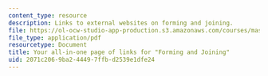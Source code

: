 ```yaml
---
content_type: resource
description: Links to external websites on forming and joining.
file: https://ol-ocw-studio-app-production.s3.amazonaws.com/courses/mas-863-how-to-make-almost-anything-fall-2002/2071c2069ba244497ffbd2539e1dfe24_formjoin.pdf
file_type: application/pdf
resourcetype: Document
title: Your all-in-one page of links for "Forming and Joining"
uid: 2071c206-9ba2-4449-7ffb-d2539e1dfe24
---
```

